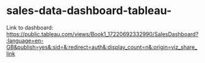 # sales-data-dashboard-tableau-
 Link to dashboard: https://public.tableau.com/views/Book1_17220692332990/SalesDashboard?:language=en-GB&publish=yes&:sid=&:redirect=auth&:display_count=n&:origin=viz_share_link
